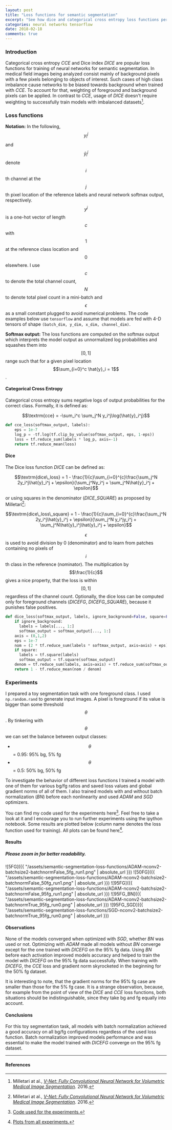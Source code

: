 ```yaml
---
layout: post
title: "Loss functions for semantic segmentation"
excerpt: "See how dice and categorical cross entropy loss functions perform when training a semantic segmentation model."
categories: neural networks tensorflow
date: 2018-02-18
comments: true
---
```

### Introduction

Categorical cross entropy *CCE* and Dice index *DICE* are popular loss functions for training of neural networks for semantic segmentation.
In medical field images being analyzed consist mainly of background pixels with a few pixels belonging to objects of interest.
Such cases of high class imbalance cause networks to be biased towards background when trained with *CCE*.
To account for that, weighting of foreground and background pixels can be applied.
In contrast to *CCE*, usage of *DICE* doesn't require weighting to successfully train models with imbalanced datasets[^1].

### Loss functions

**Notation:** In the following, $$y_i^j$$ and $$\hat{y}_i^j$$ denote $$i$$th channel at the $$j$$th pixel location of the reference labels and neural network softmax output, respectively.
$$y^j$$ is a one-hot vector of length $$c$$ with $$1$$ at the reference class location and $$0$$ elsewhere.
I use $$c$$ to denote the total channel count, $$N$$ to denote total pixel count in a mini-batch and $$\epsilon$$ as a small constant plugged to avoid numerical problems.
The code examples below use `tensorflow` and assume that models are fed with 4-D tensors of shape `(batch_dim, y_dim, x_dim, channel_dim)`.

**Softmax output:** The loss functions are computed on the softmax output which interprets the model output as unnormalized log probabilities and squashes them into $$[0,1]$$ range such that for a given pixel location $$\sum_{i=0}^c \hat{y}_i = 1$$.

#### Categorical Cross Entropy
Categorical cross entropy sums negative logs of output probabilities for the correct class. Formally, it is defined as:

$$\textrm{cce} = -\sum_i^c \sum_j^N y_i^j\log{\hat{y}_i^j}$$

```python
def cce_loss(softmax_output, labels):
    eps = 1e-7
    log_p = -tf.log(tf.clip_by_value(softmax_output, eps, 1-eps))
    loss = tf.reduce_sum(labels * log_p, axis=-1)
    return tf.reduce_mean(loss)
```

#### Dice
The Dice loss function *DICE* can be defined as:

$$\textrm{dice\_loss} = 1 - \frac{1}{c}\sum_{i=0}^{c}\frac{\sum_j^N 2y_i^j\hat{y}_i^j + \epsilon}{\sum_j^Ny_i^j + \sum_j^N\hat{y}_i^j + \epsilon}$$

or using squares in the denominator (*DICE_SQUARE*) as proposed by Milletari[^1]:

$$\textrm{dice\_loss\_square} = 1 - \frac{1}{c}\sum_{i=0}^{c}\frac{\sum_j^N 2y_i^j\hat{y}_i^j + \epsilon}{\sum_j^N y_i^jy_i^j + \sum_j^N\hat{y}_i^j\hat{y}_i^j + \epsilon}$$

$$\epsilon$$ is used to avoid division by 0 (denominator) and to learn from patches containing no pixels of $$i$$th class in the reference (nominator). The multiplication by $$\frac{1}{c}$$ gives a nice property, that the loss is within $$[0, 1]$$ regardless of the channel count. Optionally, the dice loss can be computed only for foreground channels (*DICEFG*, *DICEFG_SQUARE*), because it punishes false positives.

```python
def dice_loss(softmax_output, labels, ignore_background=False, square=False):
    if ignore_background:
      labels = labels[..., 1:]
      softmax_output = softmax_output[..., 1:]
    axis = (0,1,2)
    eps = 1e-7
    nom = (2 * tf.reduce_sum(labels * softmax_output, axis=axis) + eps)
    if square:
      labels = tf.square(labels)
      softmax_output = tf.square(softmax_output)
    denom = tf.reduce_sum(labels, axis=axis) + tf.reduce_sum(softmax_output, axis=axis) + eps
    return 1 - tf.reduce_mean(nom / denom)
```

### Experiments
I prepared a toy segmentation task with one foreground class. I used `np.random.rand` to generate input images.
A pixel is foreground if its value is bigger than some threshold $$\theta$$. By tinkering with $$\theta$$ we can set the balance between output classes:

- $$\theta$$ = 0.95: 95% bg, 5% fg
- $$\theta$$ = 0.5: 50% bg, 50% fg

To investigate the behavior of different loss functions I trained a model with one of them for various bg/fg ratios and saved loss values and global gradient norms of all of them.
I also trained models with and without batch normalization (*BN*) before each nonlinearity and used *ADAM* and *SGD* optimizers.

You can find my code used for the experiments here[^3]. Feel free to take a look at it and I encourage you to run further experiments using the ipython notebook.
Some results are plotted below (column name denotes the loss function used for training). All plots can be found here[^2].

#### Results

##### Please zoom in for better readability.
![5FG]({{ "/assets/semantic-segmentation-loss-functions/ADAM-nconv2-batchsize2-batchnormFalse_5fg_run1.png" | absolute_url }})
![50FG]({{ "/assets/semantic-segmentation-loss-functions/ADAM-nconv2-batchsize2-batchnormFalse_50fg_run1.png" | absolute_url }})
![95FG]({{ "/assets/semantic-segmentation-loss-functions/ADAM-nconv2-batchsize2-batchnormFalse_95fg_run1.png" | absolute_url }})
![95FG_BN]({{ "/assets/semantic-segmentation-loss-functions/ADAM-nconv2-batchsize2-batchnormTrue_95fg_run0.png" | absolute_url }})
![95FG_SGD]({{ "/assets/semantic-segmentation-loss-functions/SGD-nconv2-batchsize2-batchnormTrue_95fg_run0.png" | absolute_url }})


#### Observations
None of the models converged when optimized with *SGD*, whether *BN* was used or not.
Optimizing with *ADAM* made all models without *BN* converge except for the one trained with *DICEFG* on the 95% fg data.
Using *BN* before each activation improved models accuracy and helped to train the model with *DICEFG* on the 95% fg data successfully.
When training with *DICEFG*, the *CCE* loss and gradient norm skyrocketed in the beginning for the 50% fg dataset.

It is interesting to note, that the gradient norms for the 95% fg case are smaller than those for the 5% fg case. It is a strange observation, because, for example from the point of view of the *DICE* and *CCE* loss functions, both situations should be indistinguishable, since they take bg and fg equally into account.

#### Conclusions
For this toy segmentation task, all models with batch normalization achieved a good accuracy on all bg/fg configurations regardless of the used loss function.
Batch normalization improved models performance and was essential to make the model trained with *DICEFG* converge on the 95% fg dataset.

---
#### References
[^1]: Milletari at al., [*V-Net: Fully Convolutional Neural Network for Volumetric Medical Image Segmentation*](https://arxiv.org/abs/1606.04797). 2016.
[^2]: [Plots from all experiments.](https://github.com/gchlebus/gchlebus.github.io/tree/master/assets/semantic-segmentation-loss-functions)
[^3]: [Code used for the experiments.](https://github.com/gchlebus/gchlebus.github.io/tree/master/code/semantic-segmentation-loss-functions)
